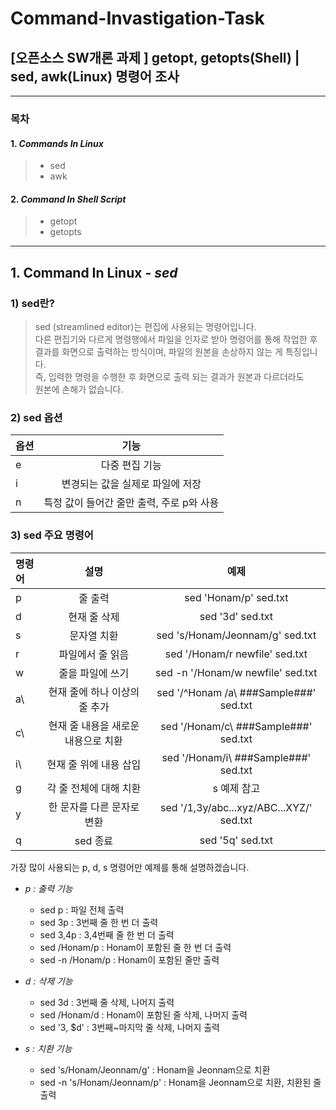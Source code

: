 # Command-Invastigation-Task
## [오픈소스 SW개론 과제 ]  getopt, getopts(Shell) | sed, awk(Linux) 명령어 조사   
---
### 목차
#### 1. *Commands In Linux*
> * sed
> * awk 

#### 2. *Command In Shell Script*
> * getopt
> * getopts
---
## 1. Command In Linux - *sed*
### 1) sed란?
>sed (streamlined editor)는 편집에 사용되는 명령어입니다.\
>다른 편집기와 다르게 명령행에서 파일을 인자로 받아 명령어를 통해 작업한 후\
>결과를 화면으로 출력하는 방식이며, 파일의 원본을 손상하지 않는 게 특징입니다.\
>즉, 입력한 명령을 수행한 후 화면으로 출력 되는 결과가 원본과 다르더라도\
>원본에 손해가 없습니다.

### 2) sed 옵션
|옵션|기능|
|:---|:----------:|
|e|다중 편집 기능|
|i|변경되는 값을 실제로 파일에 저장|
|n|특정 값이 들어간 줄만 출력, 주로 p와 사용|

### 3) sed 주요 명령어
|명령어|설명|예제|
|:---|:----:|:--------------------------:|
|p|줄 출력|sed 'Honam/p' sed.txt|
|d|현재 줄 삭제|sed '3d' sed.txt|
|s|문자열 치환|sed 's/Honam/Jeonnam/g' sed.txt|
|r|파일에서 줄 읽음|sed '/Honam/r newfile' sed.txt|
|w|줄을 파일에 쓰기|sed -n '/Honam/w newfile' sed.txt|
|a\\ |현재 줄에 하나 이상의 줄 추가|sed '/^Honam /a\ ###Sample###' sed.txt|
|c\\ |현재 줄 내용을 새로운 내용으로 치환|sed '/Honam/c\ ###Sample###' sed.txt|
|i\\ |현재 줄 위에 내용 삽입|sed '/Honam/i\ ###Sample###' sed.txt|
|g|각 줄 전체에 대해 치환| s 예제 참고|
|y|한 문자를 다른 문자로 변환|sed '/1,3y/abc...xyz/ABC...XYZ/' sed.txt|
|q|sed 종료|sed '5q' sed.txt|

 가장 많이 사용되는 p, d, s 명령어만 예제를 통해 설명하겠습니다.
 * _p : 출력 기능_
    * sed p <file>: 파일 전체 출력
    * sed 3p <file>: 3번째 줄 한 번 더 출력
    * sed 3,4p <file>: 3,4번째 줄 한 번 더 출력
    * sed /Honam/p <file>: Honam이 포함된 줄 한 번 더 출력
    * sed -n /Honam/p <file>: Honam이 포함된 줄만 출력
  
 * _d : 삭제 기능_
    * sed 3d <file>: 3번째 줄 삭제, 나머지 출력
    * sed /Honam/d <file>: Honam이 포함된 줄 삭제, 나머지 출력
    * sed '3, $d' <file>: 3번째~마지막 줄 삭제, 나머지 출력
  
  * _s : 치환 기능_
    * sed 's/Honam/Jeonnam/g' <file>: Honam을 Jeonnam으로 치환
    * sed -n 's/Honam/Jeonnam/p' <file>: Honam을 Jeonnam으로 치환, 치환된 줄 출력
